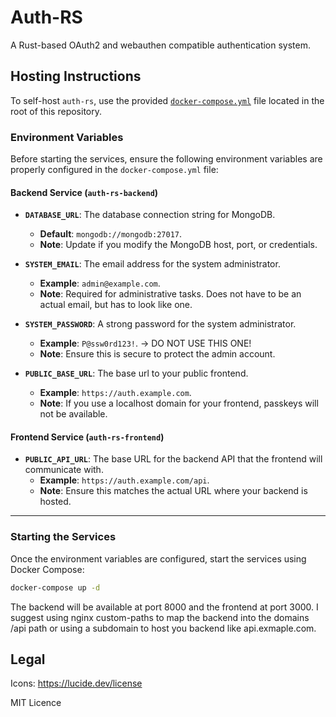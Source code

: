 # Auth-RS

A Rust-based OAuth2 and webauthen compatible authentication system.

## Hosting Instructions

To self-host `auth-rs`, use the provided [`docker-compose.yml`](docker-compose.yml) file located in the root of this repository.

### Environment Variables

Before starting the services, ensure the following environment variables are properly configured in the `docker-compose.yml` file:

#### Backend Service (`auth-rs-backend`)

- **`DATABASE_URL`**: The database connection string for MongoDB.  
  - **Default**: `mongodb://mongodb:27017`.  
  - **Note**: Update if you modify the MongoDB host, port, or credentials.

- **`SYSTEM_EMAIL`**: The email address for the system administrator.  
  - **Example**: `admin@example.com`.  
  - **Note**: Required for administrative tasks. Does not have to be an actual email, but has to look like one.

- **`SYSTEM_PASSWORD`**: A strong password for the system administrator.  
  - **Example**: `P@ssw0rd123!`. -> DO NOT USE THIS ONE!  
  - **Note**: Ensure this is secure to protect the admin account.

- **`PUBLIC_BASE_URL`**: The base url to your public frontend.
  - **Example**: `https://auth.example.com`.
  - **Note**: If you use a localhost domain for your frontend, passkeys will not be available.

#### Frontend Service (`auth-rs-frontend`)

- **`PUBLIC_API_URL`**: The base URL for the backend API that the frontend will communicate with.  
  - **Example**: `https://auth.example.com/api`.
  - **Note**: Ensure this matches the actual URL where your backend is hosted.

---

### Starting the Services

Once the environment variables are configured, start the services using Docker Compose:
```bash
docker-compose up -d
```

The backend will be available at port 8000 and the frontend at port 3000.
I suggest using nginx custom-paths to map the backend into the domains /api path or using a subdomain to host you backend like api.exmaple.com.

## Legal

Icons: <https://lucide.dev/license>

MIT Licence
